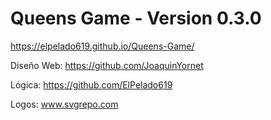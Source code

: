# Queens Game - Version 0.3.0

https://elpelado619.github.io/Queens-Game/


Diseño Web: https://github.com/JoaquinYornet

Lógica: https://github.com/ElPelado619


Logos: www.svgrepo.com
